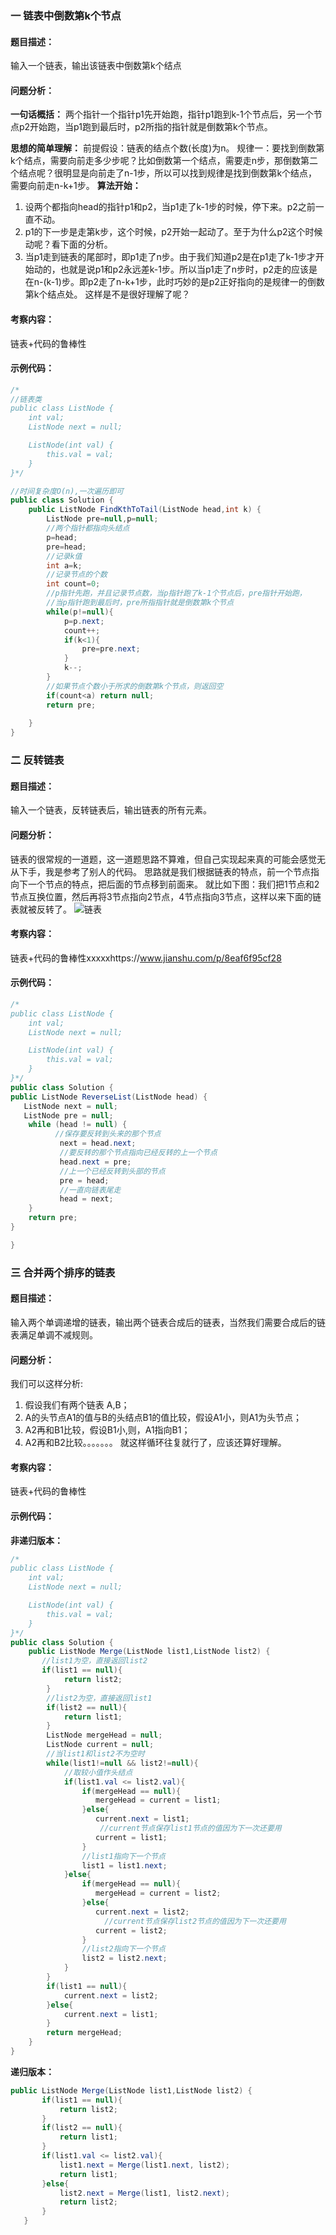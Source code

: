 ### 一 链表中倒数第k个节点
#### **题目描述：**
输入一个链表，输出该链表中倒数第k个结点
#### **问题分析：**
**一句话概括：**
两个指针一个指针p1先开始跑，指针p1跑到k-1个节点后，另一个节点p2开始跑，当p1跑到最后时，p2所指的指针就是倒数第k个节点。

**思想的简单理解：**
前提假设：链表的结点个数(长度)为n。
规律一：要找到倒数第k个结点，需要向前走多少步呢？比如倒数第一个结点，需要走n步，那倒数第二个结点呢？很明显是向前走了n-1步，所以可以找到规律是找到倒数第k个结点，需要向前走n-k+1步。
**算法开始：**
1. 设两个都指向head的指针p1和p2，当p1走了k-1步的时候，停下来。p2之前一直不动。
2. p1的下一步是走第k步，这个时候，p2开始一起动了。至于为什么p2这个时候动呢？看下面的分析。
3. 当p1走到链表的尾部时，即p1走了n步。由于我们知道p2是在p1走了k-1步才开始动的，也就是说p1和p2永远差k-1步。所以当p1走了n步时，p2走的应该是在n-(k-1)步。即p2走了n-k+1步，此时巧妙的是p2正好指向的是规律一的倒数第k个结点处。
这样是不是很好理解了呢？
#### **考察内容：**
链表+代码的鲁棒性
#### **示例代码：**
```java
/*
//链表类
public class ListNode {
    int val;
    ListNode next = null;

    ListNode(int val) {
        this.val = val;
    }
}*/

//时间复杂度O(n),一次遍历即可
public class Solution {
    public ListNode FindKthToTail(ListNode head,int k) {
        ListNode pre=null,p=null;
        //两个指针都指向头结点
        p=head;
        pre=head;
        //记录k值
        int a=k;
        //记录节点的个数
        int count=0;
        //p指针先跑，并且记录节点数，当p指针跑了k-1个节点后，pre指针开始跑，
        //当p指针跑到最后时，pre所指指针就是倒数第k个节点
        while(p!=null){
            p=p.next;
            count++;
            if(k<1){
                pre=pre.next;
            }
            k--;
        }
        //如果节点个数小于所求的倒数第k个节点，则返回空
        if(count<a) return null;
        return pre;
            
    }
}
```

### 二 反转链表
#### **题目描述：**
输入一个链表，反转链表后，输出链表的所有元素。
#### **问题分析：**
链表的很常规的一道题，这一道题思路不算难，但自己实现起来真的可能会感觉无从下手，我是参考了别人的代码。
思路就是我们根据链表的特点，前一个节点指向下一个节点的特点，把后面的节点移到前面来。
就比如下图：我们把1节点和2节点互换位置，然后再将3节点指向2节点，4节点指向3节点，这样以来下面的链表就被反转了。
![链表](https://img-blog.csdn.net/20160420134000174)

#### **考察内容：**
链表+代码的鲁棒性xxxxxhttps://www.jianshu.com/p/8eaf6f95cf28
#### **示例代码：**
```java
/*
public class ListNode {
    int val;
    ListNode next = null;

    ListNode(int val) {
        this.val = val;
    }
}*/
public class Solution {
public ListNode ReverseList(ListNode head) {
   ListNode next = null;
   ListNode pre = null;
    while (head != null) {
          //保存要反转到头来的那个节点
           next = head.next;
           //要反转的那个节点指向已经反转的上一个节点
           head.next = pre;
           //上一个已经反转到头部的节点
           pre = head;
           //一直向链表尾走
           head = next;
    }
    return pre;
}

}
```

### 三  合并两个排序的链表
#### **题目描述：**
输入两个单调递增的链表，输出两个链表合成后的链表，当然我们需要合成后的链表满足单调不减规则。
#### **问题分析：**
我们可以这样分析:
1. 假设我们有两个链表 A,B；
2. A的头节点A1的值与B的头结点B1的值比较，假设A1小，则A1为头节点；
3. A2再和B1比较，假设B1小,则，A1指向B1；
4. A2再和B2比较。。。。。。。
就这样循环往复就行了，应该还算好理解。
#### **考察内容：**
链表+代码的鲁棒性
#### **示例代码：**

**非递归版本：**
```java
/*
public class ListNode {
    int val;
    ListNode next = null;

    ListNode(int val) {
        this.val = val;
    }
}*/
public class Solution {
    public ListNode Merge(ListNode list1,ListNode list2) {
       //list1为空，直接返回list2
       if(list1 == null){
            return list2;
        }
        //list2为空，直接返回list1
        if(list2 == null){
            return list1;
        }
        ListNode mergeHead = null;
        ListNode current = null;   
        //当list1和list2不为空时
        while(list1!=null && list2!=null){
            //取较小值作头结点 
            if(list1.val <= list2.val){
                if(mergeHead == null){
                   mergeHead = current = list1;
                }else{
                   current.next = list1;
                    //current节点保存list1节点的值因为下一次还要用
                   current = list1;
                }
                //list1指向下一个节点
                list1 = list1.next;
            }else{
                if(mergeHead == null){
                   mergeHead = current = list2;
                }else{
                   current.next = list2;
                     //current节点保存list2节点的值因为下一次还要用
                   current = list2;
                }
                //list2指向下一个节点
                list2 = list2.next;
            }
        }
        if(list1 == null){
            current.next = list2;
        }else{
            current.next = list1;
        }
        return mergeHead;
    }
}
```
**递归版本：**
```java
public ListNode Merge(ListNode list1,ListNode list2) {
       if(list1 == null){
           return list2;
       }
       if(list2 == null){
           return list1;
       }
       if(list1.val <= list2.val){
           list1.next = Merge(list1.next, list2);
           return list1;
       }else{
           list2.next = Merge(list1, list2.next);
           return list2;
       }       
   }
```